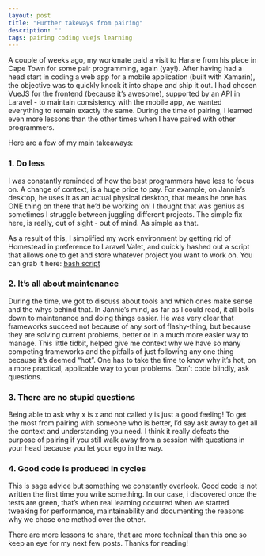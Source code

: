 ```yaml
---
layout: post
title: "Further takeways from pairing"
description: ""
tags: pairing coding vuejs learning
---
```

A couple of weeks ago, my workmate paid a visit to Harare from his place in Cape Town for some pair programming, again (yay!). After having had a head start in coding a web app for a mobile application (built with Xamarin), the objective was to quickly knock it into shape and ship it out. I had chosen VueJS for the frontend (because it’s awesome), supported by an API in Laravel - to maintain consistency with the mobile app, we wanted everything to remain exactly the same. During the time of pairing, I learned even more lessons than the other times when I have paired with other programmers.
<!--more-->
Here are a few of my main takeaways:

### 1\. Do less

I was constantly reminded of how the best programmers have less to focus on. A change of context, is a huge price to pay. For example, on Jannie’s desktop, he uses it as an actual physical desktop, that means he one has ONE thing on there that he’d be working on! I thought that was genius as sometimes I struggle between juggling different projects. The simple fix here, is really, out of sight - out of mind. As simple as that.

As a result of this, I simplified my work environment by getting rid of Homestead in preference to Laravel Valet, and quickly hashed out a script that allows one to get and store whatever project you want to work on. You can grab it here: [bash script](https://gist.github.com/therealchiko/a7bdfeb961e18056e3d7986661d0a140)

### 2\. It’s all about maintenance

During the time, we got to discuss about tools and which ones make sense and the whys behind that. In Jannie’s mind, as far as I could read, it all boils down to maintenance and doing things easier. He was very clear that frameworks succeed not because of any sort of flashy-thing, but because they are solving current problems, better or in a much more easier way to manage. This little tidbit, helped give me context why we have so many competing frameworks and the pitfalls of just following any one thing because it’s deemed “hot”. One has to take the time to know why it’s hot, on a more practical, applicable way to your problems. Don’t code blindly, ask questions.

### 3\. There are no stupid questions

Being able to ask why x is x and not called y is just a good feeling! To get the most from pairing with someone who is better, I’d say ask away to get all the context and understanding you need. I think it really defeats the purpose of pairing if you still walk away from a session with questions in your head because you let your ego in the way.

### 4\. Good code is produced in cycles

This is sage advice but something we constantly overlook. Good code is not written the first time you write something. In our case, i discovered once the tests are green, that’s when real learning occurred when we started tweaking for performance, maintainability and documenting the reasons why we chose one method over the other.

There are more lessons to share, that are more technical than this one so keep an eye for my next few posts. Thanks for reading!
